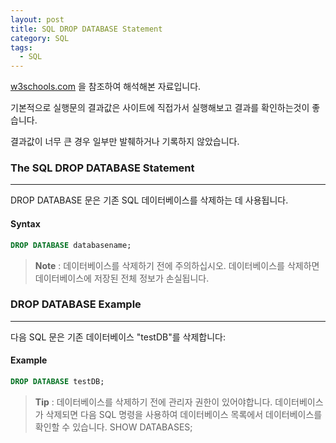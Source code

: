 ```yaml
---
layout: post
title: SQL DROP DATABASE Statement
category: SQL
tags:
  - SQL
---
```




[w3schools.com](www.w3schools.com/sql) 을 참조하여 해석해본 자료입니다.

기본적으로 실행문의 결과값은 사이트에 직접가서 실행해보고 결과를 확인하는것이 좋습니다.

결과값이 너무 큰 경우 일부만 발췌하거나 기록하지 않았습니다.



### The SQL DROP DATABASE Statement

---

DROP DATABASE 문은 기존 SQL 데이터베이스를 삭제하는 데 사용됩니다.



#### Syntax

```sql
DROP DATABASE databasename;
```

> **Note** : 데이터베이스를 삭제하기 전에 주의하십시오. 데이터베이스를 삭제하면 데이터베이스에 저장된 전체 정보가 손실됩니다.



### DROP DATABASE Example

---

다음 SQL 문은 기존 데이터베이스 "testDB"를 삭제합니다:



#### Example

```sql
DROP DATABASE testDB;
```

>**Tip** : 데이터베이스를 삭제하기 전에 관리자 권한이 있어야합니다. 데이터베이스가 삭제되면 다음 SQL 명령을 사용하여 데이터베이스 목록에서 데이터베이스를 확인할 수 있습니다. SHOW DATABASES;